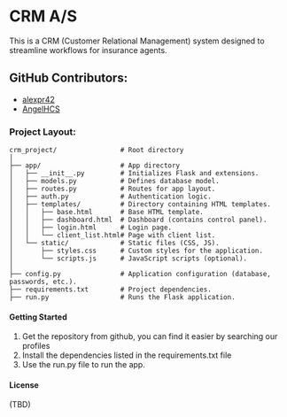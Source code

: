 # CRM A/S


This is a CRM (Customer Relational Management) system designed to streamline workflows for insurance agents.

## GitHub Contributors:
- [alexpr42](https://github.com/alexpr42)
- [AngelHCS](https://github.com/AngelHCS)

### Project Layout:

```
crm_project/                # Root directory
│
├── app/                    # App directory
│   ├── __init__.py         # Initializes Flask and extensions.
│   ├── models.py           # Defines database model.
│   ├── routes.py           # Routes for app layout.
│   ├── auth.py             # Authentication logic.
│   ├── templates/          # Directory containing HTML templates.
│   │   ├── base.html       # Base HTML template.
│   │   ├── dashboard.html  # Dashboard (contains control panel).
│   │   ├── login.html      # Login page.
│   │   └── client_list.html# Page with client list.
│   └── static/             # Static files (CSS, JS).
│       ├── styles.css      # Custom styles for the application.
│       └── scripts.js      # JavaScript scripts (optional).
│
├── config.py               # Application configuration (database, passwords, etc.).
├── requirements.txt        # Project dependencies.
├── run.py                  # Runs the Flask application.
```



#### Getting Started
1. Get the repository from github, you can find it easier by searching our profiles
2. Install the dependencies listed in the requirements.txt file
3. Use the run.py file to run the app.



#### License
(TBD)
